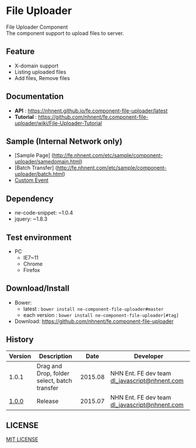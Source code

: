 File Uploader
===============
File Uploader Component<br>
The component support to upload files to server.

## Feature
* X-domain support
* Listing uploaded files
* Add files, Remove files

## Documentation
* **API** : https://nhnent.github.io/fe.component-file-uploader/latest
* **Tutorial** : https://github.com/nhnent/fe.component-file-uploader/wiki/File-Uploader-Tutorial

## Sample (Internal Network only)
* [Sample Page] (http://fe.nhnent.com/etc/sample/component-uploader/samedomain.html)
* [Batch Transfer] (http://fe.nhnent.com/etc/sample/component-uploader/batch.html)
* [Custom Event](http://fe.nhnent.com/etc/sample/component-uploader/custom.html)

## Dependency
* ne-code-snippet: ~1.0.4
* jquery: ~1.8.3

## Test environment
* PC
	* IE7~11
    * Chrome
    * Firefox

## Download/Install
* Bower:
   * latest : `bower install ne-component-file-uploader#master`
   * each version : `bower install ne-component-file-uploader[#tag]`
* Download: https://github.com/nhnent/fe.component-file-uploader

## History
| Version | Description | Date | Developer |
| ---- | ---- | ---- | ---- |
| 1.0.1 | Drag and Drop, folder select, batch transfer | 2015.08 | NHN Ent. FE dev team <dl_javascript@nhnent.com>
| <a href="http://nhnent.github.io/fe.component-file-uploader/1.0.0/">1.0.0</a> | Release | 2015.07 | NHN Ent. FE dev team <dl_javascript@nhnent.com> |

## LICENSE
[MIT LICENSE](LICENSE)
